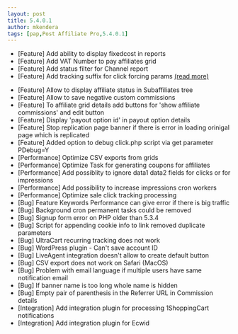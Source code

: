 ```yaml
---
layout: post
title: 5.4.0.1
author: mkendera
tags: [pap,Post Affiliate Pro,5.4.0.1]
---
```


- [Feature] Add ability to display fixedcost in reports
- [Feature] Add VAT Number to pay affiliates grid
- [Feature] Add status filter for Channel report
- [Feature] Add tracking suffix for click forcing params <a href="http://support.qualityunit.com/399925-Tracking-the-same-page-e-commerce-site-by-multiple-PAPPAN-installations---click-tracking-of-multiple-PAPPAN-installations-on-the-same-page">(read more)</a>

<!--more-->

- [Feature] Allow to display affiliate status in Subaffiliates tree
- [Feature] Allow to save negative custom commissions
- [Feature] To affiliate grid details add buttons for 'show affiliate commissions' and edit button
- [Feature] Display 'payout option id' in payout option details
- [Feature] Stop replication page banner if there is error in loading orinigal page which is replicated
- [Feature] Added option to debug click.php script via get parameter PDebug=Y
- [Performance] Optimize CSV exports from grids
- [Performance] Optimize Task for generating coupons for affiliates
- [Performance] Add possiblity to ignore data1 data2 fields for clicks or for impressions
- [Performance] Add possibility to increase impressions cron workers
- [Performance] Optimize sale click tracking processing 
- [Bug] Feature Keywords Performance can give error if there is big traffic
- [Bug] Background cron permanent tasks could be removed
- [Bug] Signup form error on PHP older than 5.3.4
- [Bug] Script for appending cookie info to link removed duplicate parameters
- [Bug] UltraCart recurring tracking does not work
- [Bug] WordPress plugin - Can't save account ID
- [Bug] LiveAgent integration doesn't allow to create default button
- [Bug] CSV export does not work on Safari (MacOS)
- [Bug] Problem with email language if multiple users have same notification email
- [Bug] If banner name is too long whole name is hidden
- [Bug] Empty pair of parenthesis in the Referrer URL in Commission details
- [Integration] Add integration plugin for processing 1ShoppingCart notifications
- [Integration] Add integration plugin for Ecwid
